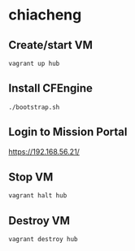 # chiacheng

## Create/start VM
```
vagrant up hub
```

## Install CFEngine
```
./bootstrap.sh
```

## Login to Mission Portal
https://192.168.56.21/

## Stop VM
```
vagrant halt hub
```

## Destroy VM
```
vagrant destroy hub
```
